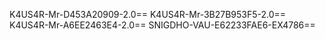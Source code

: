 K4US4R-Mr-D453A20909-2.0==
K4US4R-Mr-3B27B953F5-2.0==
K4US4R-Mr-A6EE2463E4-2.0==
SNIGDHO-VAU-E62233FAE6-EX4786==

